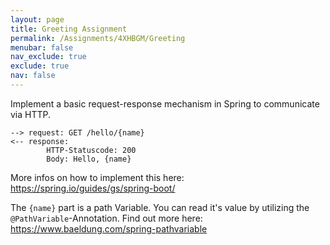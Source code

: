```yaml
---
layout: page
title: Greeting Assignment
permalink: /Assignments/4XHBGM/Greeting
menubar: false
nav_exclude: true
exclude: true
nav: false
---
```

    
Implement a basic request-response mechanism in Spring to communicate via HTTP.

```http
--> request: GET /hello/{name}
<-- response:
        HTTP-Statuscode: 200
        Body: Hello, {name}
```

More infos on how to implement this here: https://spring.io/guides/gs/spring-boot/

The `{name}` part is a path Variable. You can read it's value by utilizing the `@PathVariable`-Annotation. Find out more here: https://www.baeldung.com/spring-pathvariable
